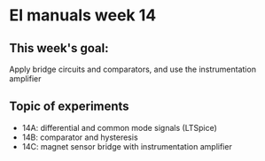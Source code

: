# EI manuals week 14

## This week's goal: 
Apply bridge circuits and comparators, and use the instrumentation amplifier

## Topic of experiments

- 14A: differential and common mode signals (LTSpice)
- 14B: comparator and hysteresis
- 14C: magnet sensor bridge with instrumentation amplifier


